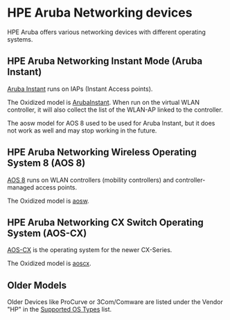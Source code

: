 # HPE Aruba Networking devices
HPE Aruba offers various networking devices with different operating systems.

## HPE Aruba Networking Instant Mode (Aruba Instant)
[Aruba Instant](https://www.arubanetworks.com/techdocs/ArubaDocPortal/content/cons-instant-home.htm)
runs on IAPs (Instant Access points).

The Oxidized model is [ArubaInstant](/lib/oxidized/model/arubainstant.rb).
When run on the virtual WLAN controller, it will also collect the list of the
WLAN-AP linked to the controller.

The aosw model for AOS 8 used to be used for Aruba Instant, but it does not work
as well and may stop working in the future.

## HPE Aruba Networking Wireless Operating System 8 (AOS 8)
[AOS 8](https://www.arubanetworks.com/techdocs/ArubaDocPortal/content/cons-aos-home.htm)
runs on WLAN controllers (mobility controllers) and controller-managed access
points.

The Oxidized model is [aosw](/lib/oxidized/model/aosw.rb).

## HPE Aruba Networking CX Switch Operating System (AOS-CX)
[AOS-CX](https://www.arubanetworks.com/techdocs/AOS-CX/help_portal/Content/home.htm)
is the operating system for the newer CX-Series.

The Oxidized model is [aoscx](/lib/oxidized/model/aoscx.rb).

## Older Models
Older Devices like ProCurve or 3Com/Comware are listed under the Vendor "HP" in
the [Supported OS Types](docs/Supported-OS-Types.md) list.


